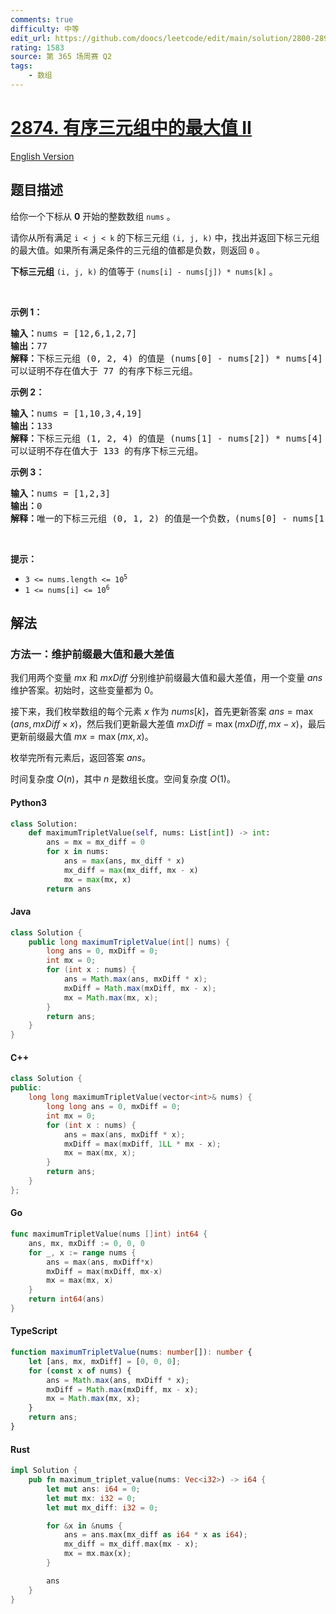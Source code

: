 ```yaml
---
comments: true
difficulty: 中等
edit_url: https://github.com/doocs/leetcode/edit/main/solution/2800-2899/2874.Maximum%20Value%20of%20an%20Ordered%20Triplet%20II/README.md
rating: 1583
source: 第 365 场周赛 Q2
tags:
    - 数组
---
```


<!-- problem:start -->

# [2874. 有序三元组中的最大值 II](https://leetcode.cn/problems/maximum-value-of-an-ordered-triplet-ii)

[English Version](/solution/2800-2899/2874.Maximum%20Value%20of%20an%20Ordered%20Triplet%20II/README_EN.md)

## 题目描述

<!-- description:start -->

<p>给你一个下标从 <strong>0</strong> 开始的整数数组 <code>nums</code> 。</p>

<p>请你从所有满足&nbsp;<code>i &lt; j &lt; k</code> 的下标三元组 <code>(i, j, k)</code> 中，找出并返回下标三元组的最大值。如果所有满足条件的三元组的值都是负数，则返回 <code>0</code> 。</p>

<p><strong>下标三元组</strong> <code>(i, j, k)</code> 的值等于 <code>(nums[i] - nums[j]) * nums[k]</code> 。</p>

<p>&nbsp;</p>

<p><strong class="example">示例 1：</strong></p>

<pre>
<strong>输入：</strong>nums = [12,6,1,2,7]
<strong>输出：</strong>77
<strong>解释：</strong>下标三元组 (0, 2, 4) 的值是 (nums[0] - nums[2]) * nums[4] = 77 。
可以证明不存在值大于 77 的有序下标三元组。
</pre>

<p><strong class="example">示例 2：</strong></p>

<pre>
<strong>输入：</strong>nums = [1,10,3,4,19]
<strong>输出：</strong>133
<strong>解释：</strong>下标三元组 (1, 2, 4) 的值是 (nums[1] - nums[2]) * nums[4] = 133 。
可以证明不存在值大于 133 的有序下标三元组。 
</pre>

<p><strong class="example">示例 3：</strong></p>

<pre>
<strong>输入：</strong>nums = [1,2,3]
<strong>输出：</strong>0
<strong>解释：</strong>唯一的下标三元组 (0, 1, 2) 的值是一个负数，(nums[0] - nums[1]) * nums[2] = -3 。因此，答案是 0 。
</pre>

<p>&nbsp;</p>

<p><strong>提示：</strong></p>

<ul>
	<li><code>3 &lt;= nums.length &lt;= 10<sup>5</sup></code></li>
	<li><code>1 &lt;= nums[i] &lt;= 10<sup>6</sup></code></li>
</ul>

<!-- description:end -->

## 解法

<!-- solution:start -->

### 方法一：维护前缀最大值和最大差值

我们用两个变量 $\textit{mx}$ 和 $\textit{mxDiff}$ 分别维护前缀最大值和最大差值，用一个变量 $\textit{ans}$ 维护答案。初始时，这些变量都为 $0$。

接下来，我们枚举数组的每个元素 $x$ 作为 $\textit{nums}[k]$，首先更新答案 $\textit{ans} = \max(\textit{ans}, \textit{mxDiff} \times x)$，然后我们更新最大差值 $\textit{mxDiff} = \max(\textit{mxDiff}, \textit{mx} - x)$，最后更新前缀最大值 $\textit{mx} = \max(\textit{mx}, x)$。

枚举完所有元素后，返回答案 $\textit{ans}$。

时间复杂度 $O(n)$，其中 $n$ 是数组长度。空间复杂度 $O(1)$。

<!-- tabs:start -->

#### Python3

```python
class Solution:
    def maximumTripletValue(self, nums: List[int]) -> int:
        ans = mx = mx_diff = 0
        for x in nums:
            ans = max(ans, mx_diff * x)
            mx_diff = max(mx_diff, mx - x)
            mx = max(mx, x)
        return ans
```

#### Java

```java
class Solution {
    public long maximumTripletValue(int[] nums) {
        long ans = 0, mxDiff = 0;
        int mx = 0;
        for (int x : nums) {
            ans = Math.max(ans, mxDiff * x);
            mxDiff = Math.max(mxDiff, mx - x);
            mx = Math.max(mx, x);
        }
        return ans;
    }
}
```

#### C++

```cpp
class Solution {
public:
    long long maximumTripletValue(vector<int>& nums) {
        long long ans = 0, mxDiff = 0;
        int mx = 0;
        for (int x : nums) {
            ans = max(ans, mxDiff * x);
            mxDiff = max(mxDiff, 1LL * mx - x);
            mx = max(mx, x);
        }
        return ans;
    }
};
```

#### Go

```go
func maximumTripletValue(nums []int) int64 {
	ans, mx, mxDiff := 0, 0, 0
	for _, x := range nums {
		ans = max(ans, mxDiff*x)
		mxDiff = max(mxDiff, mx-x)
		mx = max(mx, x)
	}
	return int64(ans)
}
```

#### TypeScript

```ts
function maximumTripletValue(nums: number[]): number {
    let [ans, mx, mxDiff] = [0, 0, 0];
    for (const x of nums) {
        ans = Math.max(ans, mxDiff * x);
        mxDiff = Math.max(mxDiff, mx - x);
        mx = Math.max(mx, x);
    }
    return ans;
}
```

#### Rust

```rust
impl Solution {
    pub fn maximum_triplet_value(nums: Vec<i32>) -> i64 {
        let mut ans: i64 = 0;
        let mut mx: i32 = 0;
        let mut mx_diff: i32 = 0;

        for &x in &nums {
            ans = ans.max(mx_diff as i64 * x as i64);
            mx_diff = mx_diff.max(mx - x);
            mx = mx.max(x);
        }

        ans
    }
}
```

<!-- tabs:end -->

<!-- solution:end -->

<!-- problem:end -->
